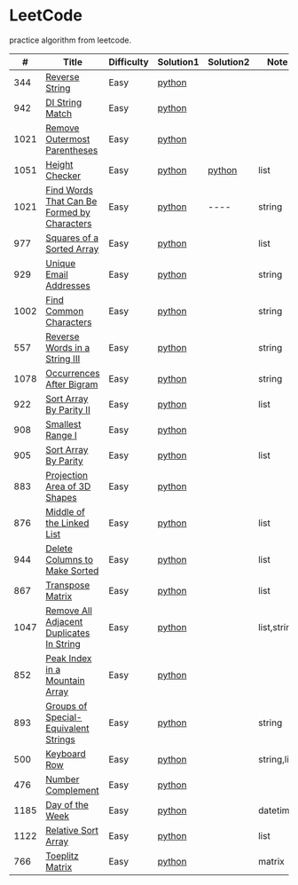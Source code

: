 # LeetCode

practice algorithm from leetcode.

|#| Title |Difficulty | Solution1 | Solution2 | Note |
| ----- | ----- | -------- | ---------- | ---------- |---- | 
344|[Reverse String](https://leetcode.com/problems/reverse-string/)|Easy|[python](/python_leetcode/add%20344)|
942|[DI String Match](https://leetcode.com/problems/di-string-match/)|Easy|[python](https://github.com/xuxiazhuang/LeetCode/blob/master/python_leetcode/_942.py)|
1021|[Remove Outermost Parentheses](https://leetcode.com/problems/remove-outermost-parentheses/)|Easy|[python](https://github.com/xuxiazhuang/LeetCode/blob/master/python_leetcode/1021.%20Remove%20Outermost%20Parentheses)|
1051|[Height Checker](https://leetcode.com/problems/height-checker/)|Easy|[python](https://github.com/xuxiazhuang/LeetCode/blob/master/python_leetcode/1021.%20Remove%20Outermost%20Parentheses)|[python](https://github.com/xuxiazhuang/LeetCode/blob/master/python_leetcode/1021.%20Remove%20Outermost%20Parentheses)|list|
1021|[Find Words That Can Be Formed by Characters](https://leetcode.com/problems/find-words-that-can-be-formed-by-characters/)|Easy|[python](https://github.com/xuxiazhuang/LeetCode/blob/master/python_leetcode/1021.%20Remove%20Outermost%20Parentheses)|----|string|
977|[Squares of a Sorted Array](https://leetcode.com/problems/squares-of-a-sorted-array/)|Easy|[python](https://github.com/xuxiazhuang/LeetCode/blob/master/python_leetcode/977.%20Squares%20of%20a%20Sorted%20Array)|  |list|
929|[Unique Email Addresses](https://leetcode.com/problems/unique-email-addresses/)|Easy|[python](https://github.com/xuxiazhuang/LeetCode/blob/master/python_leetcode/_929.py)|  |string|
1002|[Find Common Characters](https://leetcode.com/problems/find-common-characters/)|Easy|[python](https://github.com/xuxiazhuang/LeetCode/blob/master/python_leetcode/1002.%20Find%20Common%20Characters)|  |string|
557|[Reverse Words in a String III](https://leetcode.com/problems/reverse-words-in-a-string-iii/)|Easy|[python](https://github.com/xuxiazhuang/LeetCode/blob/master/python_leetcode/557.py)|  |string|
1078|[Occurrences After Bigram](https://leetcode.com/problems/occurrences-after-bigram/)|Easy|[python](https://github.com/xuxiazhuang/LeetCode/blob/master/python_leetcode/1078.%20Occurrences%20After%20Bigram)|  |string|
922|[Sort Array By Parity II](https://leetcode.com/problems/sort-array-by-parity-ii/)|Easy|[python](https://github.com/xuxiazhuang/LeetCode/blob/master/python_leetcode/_922.py)|  |list|
908|[Smallest Range I](https://leetcode.com/problems/smallest-range-i/)|Easy|[python](https://github.com/xuxiazhuang/LeetCode/blob/master/python_leetcode/_908.py)|  | |
905|[Sort Array By Parity](https://leetcode.com/problems/sort-array-by-parity/)|Easy|[python](https://github.com/xuxiazhuang/LeetCode/blob/master/python_leetcode/_905.py)|  |list|
883|[Projection Area of 3D Shapes](https://leetcode.com/problems/projection-area-of-3d-shapes/)|Easy|[python](https://github.com/xuxiazhuang/LeetCode/blob/master/python_leetcode/_883.py)|  | |
876|[Middle of the Linked List](https://leetcode.com/problems/middle-of-the-linked-list/)|Easy|[python](https://github.com/xuxiazhuang/LeetCode/blob/master/python_leetcode/_876.py)|  |list|
944|[Delete Columns to Make Sorted](https://leetcode.com/problems/delete-columns-to-make-sorted/)|Easy|[python](https://github.com/xuxiazhuang/LeetCode/blob/master/python_leetcode/944.%20Delete%20Columns%20to%20Make%20Sorted)|  |list|
867|[Transpose Matrix](https://leetcode.com/problems/transpose-matrix/)|Easy|[python](https://github.com/xuxiazhuang/LeetCode/blob/master/python_leetcode/_867.py)|  |list|
1047|[Remove All Adjacent Duplicates In String](https://leetcode.com/problems/remove-all-adjacent-duplicates-in-string/)|Easy|[python](https://github.com/xuxiazhuang/LeetCode/blob/master/python_leetcode/1047.%20Remove%20All%20Adjacent%20Duplicates%20In%20String)|  |list,string|
852|[Peak Index in a Mountain Array](https://leetcode.com/problems/peak-index-in-a-mountain-array/)|Easy|[python](https://github.com/xuxiazhuang/LeetCode/blob/master/python_leetcode/_852.py)|  | |
893|[Groups of Special-Equivalent Strings](https://leetcode.com/problems/groups-of-special-equivalent-strings/)|Easy|[python](https://github.com/xuxiazhuang/LeetCode/blob/master/python_leetcode/893.%20Groups%20of%20Special-Equivalent%20Strings)|  | string|
500|[Keyboard Row](https://leetcode.com/problems/keyboard-row/)|Easy|[python](https://github.com/xuxiazhuang/LeetCode/blob/master/python_leetcode/500.%20Keyboard%20Row)|  | string,list|
476|[Number Complement](https://leetcode.com/problems/number-complement/)|Easy|[python](https://github.com/xuxiazhuang/LeetCode/blob/master/python_leetcode/476.%20Number%20Complement)|  | |
1185|[Day of the Week](https://leetcode.com/problems/day-of-the-week/)|Easy|[python](https://github.com/xuxiazhuang/LeetCode/blob/master/python_leetcode/1185.%20Day%20of%20the%20Week)|  | datetime|
1122|[Relative Sort Array](https://leetcode.com/problems/relative-sort-array/submissions/)|Easy|[python](https://github.com/xuxiazhuang/LeetCode/blob/master/python_leetcode/1122.%20Relative%20Sort%20Array)|  |list|
766|[Toeplitz Matrix](https://leetcode.com/problems/toeplitz-matrix/)|Easy|[python](https://github.com/xuxiazhuang/LeetCode/blob/master/python_leetcode/766.%20Toeplitz%20Matrix)|  |matrix|




